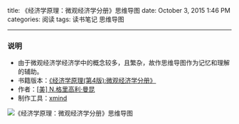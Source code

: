 title: 《经济学原理：微观经济学分册》思维导图
date: October 3, 2015 1:46 PM
categories: 阅读
tags: 读书笔记 思维导图

---

### 说明
- 由于微观经济学经济学中的概念较多，且繁杂，故作思维导图作为记忆和理解的辅助。
- 书籍版本：[《经济学原理(第4版):微观经济学分册》](http://book.douban.com/subject/3719533/)
- 作者：[[美] N.格里高利·曼昆](http://baike.baidu.com/link?url=RCDcniLIx-hAl-nesCNmnGVNvCh8qZ4CKwB8anLMBMu58798gFgmAeRKUwsXVJ9lWJgdxYNuwdUpV-U1ly2tg_)
- 制作工具：[xmind](http://www.xmind.net/)

<!--more-->


![《经济学原理：微观经济学分册》思维导图](http://i11.tietuku.com/7d3c5af03279cac2.png)